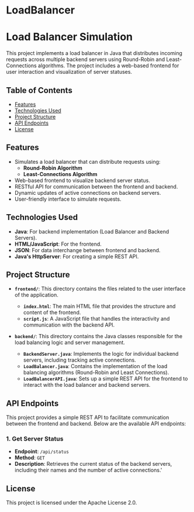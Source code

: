 # LoadBalancer
# Load Balancer Simulation

This project implements a load balancer in Java that distributes incoming requests across multiple backend servers using Round-Robin and Least-Connections algorithms. The project includes a web-based frontend for user interaction and visualization of server statuses.

## Table of Contents

- [Features](#features)
- [Technologies Used](#technologies-used)
- [Project Structure](#project-structure)
- [API Endpoints](#api-endpoints)
- [License](#license)

## Features

- Simulates a load balancer that can distribute requests using:
  - **Round-Robin Algorithm**
  - **Least-Connections Algorithm**
- Web-based frontend to visualize backend server status.
- RESTful API for communication between the frontend and backend.
- Dynamic updates of active connections on backend servers.
- User-friendly interface to simulate requests.

## Technologies Used

- **Java**: For backend implementation (Load Balancer and Backend Servers).
- **HTML/JavaScript**: For the frontend.
- **JSON**: For data interchange between frontend and backend.
- **Java's HttpServer**: For creating a simple REST API.

## Project Structure


- **`frontend/`**: This directory contains the files related to the user interface of the application.
  - **`index.html`**: The main HTML file that provides the structure and content of the frontend.
  - **`script.js`**: A JavaScript file that handles the interactivity and communication with the backend API.

- **`backend/`**: This directory contains the Java classes responsible for the load balancing logic and server management.
  - **`BackendServer.java`**: Implements the logic for individual backend servers, including tracking active connections.
  - **`LoadBalancer.java`**: Contains the implementation of the load balancing algorithms (Round-Robin and Least Connections).
  - **`LoadBalancerAPI.java`**: Sets up a simple REST API for the frontend to interact with the load balancer and backend servers.

## API Endpoints

This project provides a simple REST API to facilitate communication between the frontend and backend. Below are the available API endpoints:

### 1. **Get Server Status**
- **Endpoint**: `/api/status`
- **Method**: `GET`
- **Description**: Retrieves the current status of the backend servers, including their names and the number of active connections.'

## License

This project is licensed under the Apache License 2.0.
